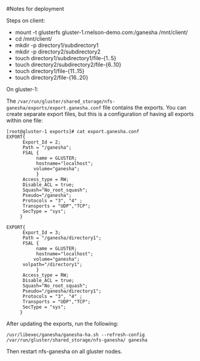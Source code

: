 
#Notes for deployment

Steps on client:
- mount -t glusterfs gluster-1.rnelson-demo.com:/ganesha /mnt/client/
- cd /mnt/client/
- mkdir -p directory1/subdirectory1
- mkdir -p directory2/subdirectory2
- touch directory1/subdirectory1/file-{1..5}
- touch directory2/subdirectory2/file-{6..10}
- touch directory1/file-{11..15}
- touch directory2/file-{16..20}


On gluster-1:

The `/var/run/gluster/shared_storage/nfs-ganesha/exports/export.ganesha.conf` file contains the exports. You can create separate export files, but this is a configuration of having all exports within one file:

```
[root@gluster-1 exports]# cat export.ganesha.conf
EXPORT{
      Export_Id = 2;
      Path = "/ganesha";
      FSAL {
           name = GLUSTER;
           hostname="localhost";
          volume="ganesha";
           }
      Access_type = RW;
      Disable_ACL = true;
      Squash="No_root_squash";
      Pseudo="/ganesha";
      Protocols = "3", "4" ;
      Transports = "UDP","TCP";
      SecType = "sys";
     }

EXPORT{
      Export_Id = 3;
      Path = "/ganesha/directory1";
      FSAL {
           name = GLUSTER;
           hostname="localhost";
          volume="ganesha";
	  volpath="/directory1";
           }
      Access_type = RW;
      Disable_ACL = true;
      Squash="No_root_squash";
      Pseudo="/ganesha/directory1";
      Protocols = "3", "4" ;
      Transports = "UDP","TCP";
      SecType = "sys";
     }
```

After updating the exports, run the following:

```
/usr/libexec/ganesha/ganesha-ha.sh --refresh-config /var/run/gluster/shared_storage/nfs-ganesha/ ganesha
```

Then restart nfs-ganesha on all gluster nodes.
